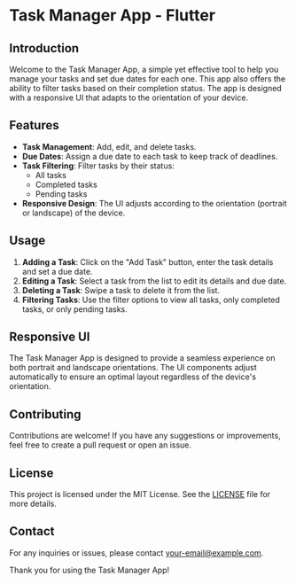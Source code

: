 # Task Manager App - Flutter

## Introduction
Welcome to the Task Manager App, a simple yet effective tool to help you manage your tasks and set due dates for each one. This app also offers the ability to filter tasks based on their completion status. The app is designed with a responsive UI that adapts to the orientation of your device.

## Features
- **Task Management**: Add, edit, and delete tasks.
- **Due Dates**: Assign a due date to each task to keep track of deadlines.
- **Task Filtering**: Filter tasks by their status:
  - All tasks
  - Completed tasks
  - Pending tasks
- **Responsive Design**: The UI adjusts according to the orientation (portrait or landscape) of the device.


## Usage
1. **Adding a Task**: Click on the "Add Task" button, enter the task details and set a due date.
2. **Editing a Task**: Select a task from the list to edit its details and due date.
3. **Deleting a Task**: Swipe a task to delete it from the list.
4. **Filtering Tasks**: Use the filter options to view all tasks, only completed tasks, or only pending tasks.

## Responsive UI
The Task Manager App is designed to provide a seamless experience on both portrait and landscape orientations. The UI components adjust automatically to ensure an optimal layout regardless of the device's orientation.

## Contributing
Contributions are welcome! If you have any suggestions or improvements, feel free to create a pull request or open an issue.

## License
This project is licensed under the MIT License. See the [LICENSE](LICENSE) file for more details.

## Contact
For any inquiries or issues, please contact [your-email@example.com](mailto:your-email@example.com).

Thank you for using the Task Manager App!
